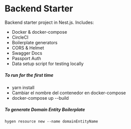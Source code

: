 # Backend Starter

Backend starter project in Nest.js.
Includes:

- Docker & docker-compose
- CircleCI
- Boilerplate generators
- CORS & Helmet
- Swagger Docs
- Passport Auth
- Data setup script for testing locally

##### To run for the first time

- yarn install
- Cambiar el nombre del contenedor en docker-compose
- docker-compose up --build

##### To generate Domain Entity Boilerplate

```
hygen resource new --name domainEntityName
```
